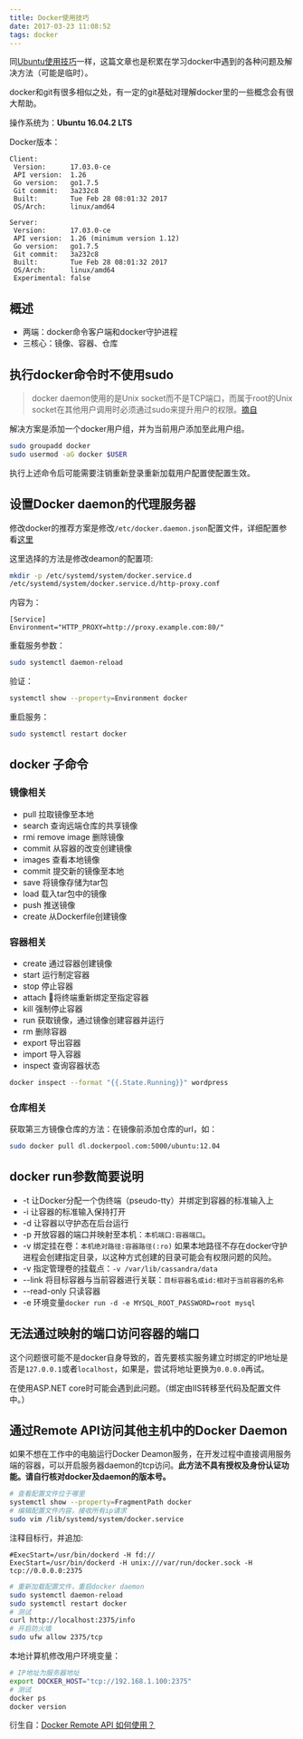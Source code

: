 ```yaml
---
title: Docker使用技巧
date: 2017-03-23 11:08:52
tags: docker
---
```


同[Ubuntu使用技巧](http://heavensfeel.net/2017/03/22/skill-of-ubuntu/)一样，这篇文章也是积累在学习docker中遇到的各种问题及解决方法（可能是临时）。

docker和git有很多相似之处，有一定的git基础对理解docker里的一些概念会有很大帮助。

操作系统为：**Ubuntu 16.04.2 LTS**

Docker版本：

``` plain
Client:
 Version:      17.03.0-ce
 API version:  1.26
 Go version:   go1.7.5
 Git commit:   3a232c8
 Built:        Tue Feb 28 08:01:32 2017
 OS/Arch:      linux/amd64

Server:
 Version:      17.03.0-ce
 API version:  1.26 (minimum version 1.12)
 Go version:   go1.7.5
 Git commit:   3a232c8
 Built:        Tue Feb 28 08:01:32 2017
 OS/Arch:      linux/amd64
 Experimental: false
```

## 概述

* 两端：docker命令客户端和docker守护进程
* 三核心：镜像、容器、仓库

## 执行docker命令时不使用sudo

> docker daemon使用的是Unix socket而不是TCP端口，而属于root的Unix socket在其他用户调用时必须通过sudo来提升用户的权限。[摘自](https://docs.docker.com/engine/installation/linux/linux-postinstall/)

解决方案是添加一个docker用户组，并为当前用户添加至此用户组。

``` bash
sudo groupadd docker
sudo usermod -aG docker $USER
```

执行上述命令后可能需要注销重新登录重新加载用户配置使配置生效。

## 设置Docker daemon的代理服务器

修改docker的推荐方案是修改`/etc/docker.daemon.json`配置文件，详细配置参看[这里](https://docs.docker.com/engine/reference/commandline/dockerd//#daemon-configuration-file)

这里选择的方法是修改deamon的配置项:

``` bash
mkdir -p /etc/systemd/system/docker.service.d
/etc/systemd/system/docker.service.d/http-proxy.conf
```

内容为：

``` plain
[Service]
Environment="HTTP_PROXY=http://proxy.example.com:80/"
```

重载服务参数：

``` bash
sudo systemctl daemon-reload
```

验证：

``` bash
systemctl show --property=Environment docker
```

重启服务：

``` bash
sudo systemctl restart docker
```

## docker 子命令

### 镜像相关

* pull 拉取镜像至本地
* search 查询远端仓库的共享镜像
* rmi remove image 删除镜像
* commit 从容器的改变创建镜像
* images 查看本地镜像
* commit 提交新的镜像至本地
* save 将镜像存储为tar包
* load 载入tar包中的镜像
* push 推送镜像
* create 从Dockerfile创建镜像

### 容器相关

* create 通过容器创建镜像
* start 运行制定容器
* stop 停止容器
* attach 将终端重新绑定至指定容器
* kill 强制停止容器
* run 获取镜像，通过镜像创建容器并运行
* rm 删除容器
* export 导出容器
* import 导入容器
* inspect 查询容器状态

``` bash
docker inspect --format "{{.State.Running}}" wordpress
```

### 仓库相关

获取第三方镜像仓库的方法：在镜像前添加仓库的url，如：

``` bash
sudo docker pull dl.dockerpool.com:5000/ubuntu:12.04
```

## docker run参数简要说明

* -t 让Docker分配一个伪终端（pseudo-tty）并绑定到容器的标准输入上
* -i 让容器的标准输入保持打开
* -d 让容器以守护态在后台运行
* -p 开放容器的端口并映射至本机：`本机端口:容器端口`。
* -v 绑定挂在卷：`本机绝对路径:容器路径(:ro)` 如果本地路径不存在docker守护进程会创建指定目录，以这种方式创建的目录可能会有权限问题的风险。
* -v 指定管理卷的挂载点：`-v /var/lib/cassandra/data`
* --link 将目标容器与当前容器进行关联：`目标容器名或id:相对于当前容器的名称`
* --read-only 只读容器
* -e 环境变量`docker run -d -e MYSQL_ROOT_PASSWORD=root mysql`

## 无法通过映射的端口访问容器的端口

这个问题很可能不是docker自身导致的，首先要核实服务建立时绑定的IP地址是否是`127.0.0.1`或者`localhost`，如果是，尝试将地址更换为`0.0.0.0`再试。

在使用ASP.NET core时可能会遇到此问题。（绑定由IIS转移至代码及配置文件中。）

## 通过Remote API访问其他主机中的Docker Daemon

如果不想在工作中的电脑运行Docker Deamon服务，在开发过程中直接调用服务端的容器，可以开启服务器daemon的tcp访问。**此方法不具有授权及身份认证功能。请自行核对docker及daemon的版本号。**

``` bash
# 查看配置文件位于哪里
systemctl show --property=FragmentPath docker
# 编辑配置文件内容，接收所有ip请求
sudo vim /lib/systemd/system/docker.service
```

注释目标行，并追加:

``` plain
#ExecStart=/usr/bin/dockerd -H fd://
ExecStart=/usr/bin/dockerd -H unix:///var/run/docker.sock -H tcp://0.0.0.0:2375
```

``` bash
# 重新加载配置文件，重启docker daemon
sudo systemctl daemon-reload
sudo systemctl restart docker
# 测试
curl http://localhost:2375/info
# 开启防火墙
sudo ufw allow 2375/tcp
```

本地计算机修改用户环境变量：

``` bash
# IP地址为服务器地址
export DOCKER_HOST="tcp://192.168.1.100:2375"
# 测试
docker ps
docker version
```

衍生自：[Docker Remote API 如何使用？](https://www.zhihu.com/question/24852884/answer/138069968)
